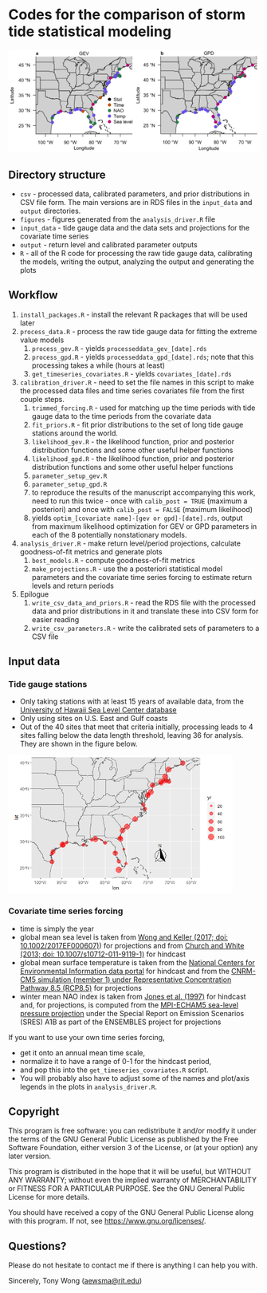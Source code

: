 # Codes for the comparison of storm tide statistical modeling

<img src="./figures/covariate_choice_map_NPS_cropped.png" width="550">

## Directory structure

* `csv` - processed data, calibrated parameters, and prior distributions in CSV file form. The main versions are in RDS files in the `input_data` and `output` directories.
* `figures` - figures generated from the `analysis_driver.R` file
* `input_data` - tide gauge data and the data sets and projections for the covariate time series
* `output` - return level and calibrated parameter outputs
* `R` - all of the R code for processing the raw tide gauge data, calibrating the models, writing the output, analyzing the output and generating the plots

## Workflow

1. `install_packages.R` - install the relevant R packages that will be used later
1. `process_data.R` - process the raw tide gauge data for fitting the extreme value models
    1. `process_gev.R` - yields `processeddata_gev_[date].rds`
    1. `process_gpd.R` - yields `processeddata_gpd_[date].rds`; note that this processing takes a while (hours at least)
    1. `get_timeseries_covariates.R` - yields `covariates_[date].rds`
1. `calibration_driver.R` - need to set the file names in this script to make the processed data files and time series covariates file from the first couple steps.
    1. `trimmed_forcing.R` - used for matching up the time periods with tide gauge data to the time periods from the covariate data
    1. `fit_priors.R` - fit prior distributions to the set of long tide gauge stations around the world.
    1. `likelihood_gev.R` - the likelihood function, prior and posterior distribution functions and some other useful helper functions
    1. `likelihood_gpd.R` - the likelihood function, prior and posterior distribution functions and some other useful helper functions
    1. `parameter_setup_gev.R`
    1. `parameter_setup_gpd.R`
    1. to reproduce the results of the manuscript accompanying this work, need to run this twice - once with `calib_post = TRUE` (maximum a posteriori) and once with `calib_post = FALSE` (maximum likelihood)
    1. yields `optim_[covariate name]-[gev or gpd]-[date].rds`, output from maximum likelihood optimization for GEV or GPD parameters in each of the 8 potentially nonstationary models.
1. `analysis_driver.R` - make return level/period projections, calculate goodness-of-fit metrics and generate plots
    1. `best_models.R` - compute goodness-of-fit metrics
    1. `make_projections.R` - use the a posteriori statistical model parameters and the covariate time series forcing to estimate return levels and return periods
1. Epilogue
    1. `write_csv_data_and_priors.R` - read the RDS file with the processed data and prior distributions in it and translate these into CSV form for easier reading
    1. `write_csv_parameters.R` - write the calibrated sets of parameters to a CSV file

## Input data

### Tide gauge stations

* Only taking stations with at least 15 years of available data, from the [University of Hawaii Sea Level Center database](http://uhslc.soest.hawaii.edu/data/)
* Only using sites on U.S. East and Gulf coasts
* Out of the 40 sites that meet that criteria initially, processing leads to 4 sites falling below the data length threshold, leaving 36 for analysis. They are shown in the figure below.

<img src="./figures/sitemap.png" width="450">

### Covariate time series forcing

* time is simply the year
* global mean sea level is taken from [Wong and Keller (2017; doi: 10.1002/2017EF000607)](https://agupubs.onlinelibrary.wiley.com/doi/abs/10.1002/2017EF000607)) for projections and from [Church and White (2013; doi: 10.1007/s10712-011-9119-1)](https://link.springer.com/article/10.1007/s10712-011-9119-1) for hindcast
* global mean surface temperature is taken from the [National Centers for Environmental Information data portal](http://www.ncdc.noaa.gov/cag/) for hindcast and from the [CNRM-CM5 simulation (member 1) under Representative Concentration Pathway 8.5 (RCP8.5)](http://cmip-pcmdi.llnl.gov/cmip5/) for projections
* winter mean NAO index is taken from [Jones et al. (1997)](https://doi.org/10.1002/(SICI)1097-0088(19971115)17:13%3C1433::AID-JOC203%3E3.0.CO;2-P) for hindcast and, for projections, is computed from the [MPI-ECHAM5 sea-level pressure projection](http://www.mpimet.mpg.de/fileadmin/models/echam/mpi_report_349.pdf) under the Special Report on Emission Scenarios (SRES) A1B as part of the ENSEMBLES project for projections

If you want to use your own time series forcing,
* get it onto an annual mean time scale,
* normalize it to have a range of 0-1 for the hindcast period,
* and pop this into the `get_timeseries_covariates.R` script.
* You will probably also have to adjust some of the names and plot/axis legends in the plots in `analysis_driver.R`.

## Copyright

 This program is free software: you can redistribute it and/or modify it under the terms of the GNU General Public License as published by the Free Software Foundation, either version 3 of the License, or (at your option) any later version.

 This program is distributed in the hope that it will be useful, but WITHOUT ANY WARRANTY; without even the implied warranty of MERCHANTABILITY or FITNESS FOR A PARTICULAR PURPOSE.  See the GNU General Public License for more details.

 You should have received a copy of the GNU General Public License along with this program.  If not, see <https://www.gnu.org/licenses/>.

## Questions?

Please do not hesitate to contact me if there is anything I can help you with.

Sincerely, Tony Wong (aewsma@rit.edu)
